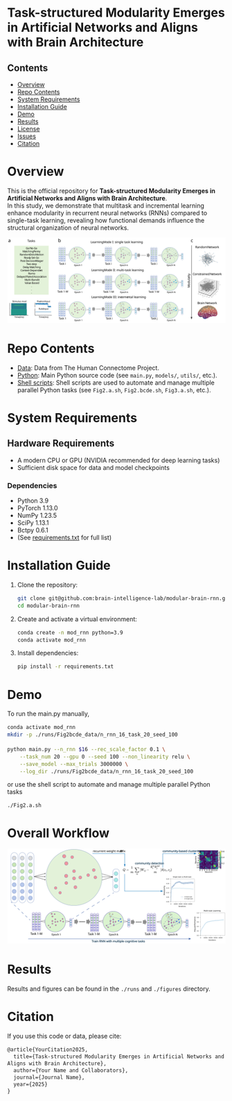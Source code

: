 # Task-structured Modularity Emerges in Artificial Networks and Aligns with Brain Architecture

## Contents

- [Overview](#overview)
- [Repo Contents](#repo-contents)
- [System Requirements](#system-requirements)
- [Installation Guide](#installation-guide)
- [Demo](#demo)
- [Results](#results)
- [License](./LICENSE)
- [Issues](https://github.com/brain-intelligence-lab/modular-brain-rnn/issues)
- [Citation](#citation)

# Overview

This is the official repository for **Task-structured Modularity Emerges in Artificial Networks and Aligns with Brain Architecture**.  
In this study, we demonstrate that multitask and incremental learning enhance modularity in recurrent neural networks (RNNs) compared to single-task learning, revealing how functional demands influence the structural organization of neural networks.

![Schematics](./figures/Schematics.svg)

# Repo Contents

- [Data](./datasets/brain_hcp_data/84/): Data from The Human Connectome Project.
- [Python](./): Main Python source code (see `main.py`, `models/`, `utils/`, etc.).
- [Shell scripts](./): Shell scripts are used to automate and manage multiple \
 parallel Python tasks (see `Fig2.a.sh`, `Fig2.bcde.sh`, `Fig3.a.sh`, etc.).

# System Requirements

## Hardware Requirements

- A modern CPU or GPU (NVIDIA recommended for deep learning tasks)
- Sufficient disk space for data and model checkpoints

### Dependencies

- Python 3.9
- PyTorch 1.13.0
- NumPy 1.23.5
- SciPy 1.13.1
- Bctpy 0.6.1
- (See [requirements.txt](./requirements.txt) for full list)

# Installation Guide

1. Clone the repository:
    ```bash
    git clone git@github.com:brain-intelligence-lab/modular-brain-rnn.git
    cd modular-brain-rnn
    ```
2. Create and activate a virtual environment:
    ```bash
    conda create -n mod_rnn python=3.9
    conda activate mod_rnn
    ```
3. Install dependencies:
    ```bash
    pip install -r requirements.txt
    ```


# Demo

To run the main.py manually,
```bash
conda activate mod_rnn
mkdir -p ./runs/Fig2bcde_data/n_rnn_16_task_20_seed_100

python main.py --n_rnn $16 --rec_scale_factor 0.1 \
    --task_num 20 --gpu 0 --seed 100 --non_linearity relu \
    --save_model --max_trials 3000000 \
    --log_dir ./runs/Fig2bcde_data/n_rnn_16_task_20_seed_100 
```
or use the shell script to automate and manage multiple parallel Python tasks

```bash
./Fig2.a.sh
```
# Overall Workflow
![](./figures/workflow.svg)



# Results

Results and figures can be found in the `./runs` and `./figures` directory.  

# Citation

If you use this code or data, please cite:
```
@article{YourCitation2025,
  title={Task-structured Modularity Emerges in Artificial Networks and Aligns with Brain Architecture},
  author={Your Name and Collaborators},
  journal={Journal Name},
  year={2025}
}
```



